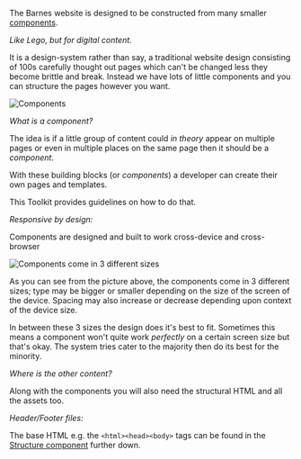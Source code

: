 The Barnes website is designed to be constructed from many smaller 
[components](#components).

_Like Lego, but for digital content._

It is a design-system rather than say, a traditional website design consisting 
of 100s carefully thought out pages which can't be changed less they become 
brittle and break. Instead we have lots of little components and you can
structure the pages however you want.

![Components](/dist/images/toolkit-structure.png "Components")

*What is a component?*

The idea is if a little group of content could _in theory_ appear on multiple 
pages or even in multiple places on the same page then it should be 
a *component*. 

With these building blocks (or _components_) a developer can create their own 
pages and templates.

This Toolkit provides guidelines on how to do that.

*Responsive by design:*

Components are designed and built to work cross-device and cross-browser

![Components come in 3 different sizes](/dist/images/toolkit-structure-product-quote.png "Components in 3 different sizes")

As you can see from the picture above, the components come in 3 different sizes;
type may be bigger or smaller depending on the size of the screen of the device.
Spacing may also increase or decrease depending upon context of the device size.

In between these 3 sizes the design does it's best to fit. Sometimes this means
a component won't quite work _perfectly_ on a certain screen size but that's okay.
The system tries cater to the majority then do its best for the minority.

*Where is the other content?*

Along with the components you will also need the structural HTML and all the 
assets too.

*Header/Footer files:*

The base HTML e.g. the `<html><head><body>` tags can be found in the 
[Structure component](#structure) further down.
